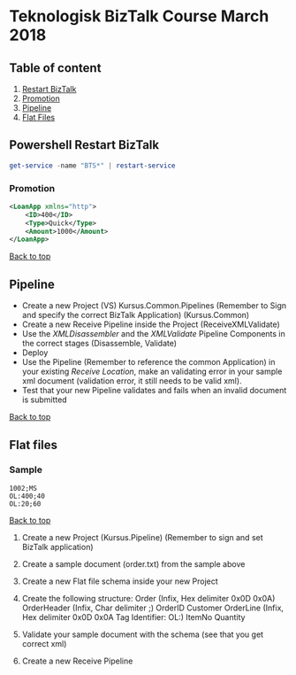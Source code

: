 # Teknologisk BizTalk Course March 2018

## Table of content
1. [Restart BizTalk](#powershell-restart-biztalk)
5. [Promotion](#promotion)
6. [Pipeline](#pipeline)
7. [Flat Files](#flat-files)

## Powershell Restart BizTalk

```powershell
get-service -name "BTS*" | restart-service
```



### Promotion

```xml
<LoanApp xmlns="http">
    <ID>400</ID>
    <Type>Quick</Type>
    <Amount>1000</Amount>
</LoanApp>
```

[Back to top](#table-of-content)

## Pipeline

- Create a new Project (VS) Kursus.Common.Pipelines (Remember to Sign and specify the correct BizTalk Application) (Kursus.Common)
- Create a new Receive Pipeline inside the Project (ReceiveXMLValidate)
- Use the _XMLDisassembler_ and the _XMLValidate_ Pipeline Components in the correct stages (Disassemble, Validate)
- Deploy
- Use the Pipeline (Remember to reference the common Application) in your existing *Receive Location*, make an validating error in your sample xml document (validation error, it still needs to be valid xml).
- Test that your new Pipeline validates and fails when an invalid document is submitted

[Back to top](#table-of-content)

## Flat files


### Sample

```
1002;MS
OL:400;40
OL:20;60

```

[Back to top](#table-of-content)

1. Create a new Project (Kursus.Pipeline) (Remember to sign and set BizTalk application)
2. Create a sample document (order.txt) from the sample above
3. Create a new Flat file schema inside your new Project
4. Create the following structure:
    Order (Infix, Hex delimiter 0x0D 0x0A)
        OrderHeader (Infix, Char delimiter ;)
            OrderID
            Customer
        OrderLine (Infix, Hex delimiter 0x0D 0x0A  Tag Identifier: OL:)
            ItemNo
            Quantity

5. Validate your sample document with the schema (see that you get correct xml)
6. Create a new Receive Pipeline